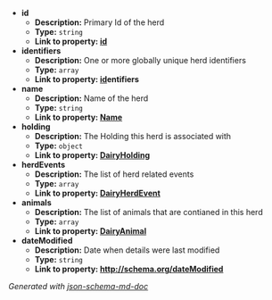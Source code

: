  - <b id="#/properties/id">id</b>
	 - **Description:** Primary Id of the herd
	 - **Type:** `string`
	 - <b id="idid">Link to property: [id](#id)</b>
 - <b id="#/properties/identifiers">identifiers</b>
	 - **Description:** One or more globally unique herd identifiers
	 - **Type:** `array`
	 - <b id="ididentifiers">Link to property: [id](#id)entifiers</b>
 - <b id="#/properties/name">name</b>
	 - **Description:** Name of the herd
	 - **Type:** `string`
	 - <b id="namename">Link to property: [Name](#Name)</b>
 - <b id="#/properties/holding">holding</b>
	 - **Description:** The Holding this herd is associated with
	 - **Type:** `object`
	 - <b id="dairyholdingdairyholding.md">Link to property: [DairyHolding](DairyHolding.md)</b>
 - <b id="#/properties/herdEvents">herdEvents</b>
	 - **Description:** The list of herd related events
	 - **Type:** `array`
	 - <b id="dairyherdeventdairyherdevent.md">Link to property: [DairyHerdEvent](DairyHerdEvent.md)</b>
 - <b id="#/properties/animals">animals</b>
	 - **Description:** The list of animals that are contianed in this herd
	 - **Type:** `array`
	 - <b id="dairyanimaldairyanimal.md">Link to property: [DairyAnimal](DairyAnimal.md)</b>
 - <b id="#/properties/dateModified">dateModified</b>
	 - **Description:** Date when details were last modified
	 - **Type:** `string`
	 - <b id="httpschema.orgdatemodified">Link to property: http://schema.org/dateModified</b>

_Generated with [json-schema-md-doc](https://brianwendt.github.io/json-schema-md-doc/)_